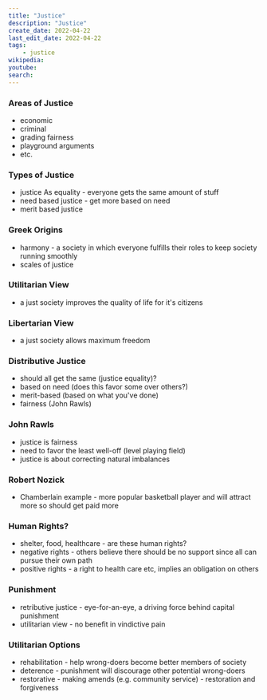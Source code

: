 ```yaml
---
title: "Justice"
description: "Justice"
create_date: 2022-04-22
last_edit_date: 2022-04-22
tags: 
    - justice
wikipedia: 
youtube: 
search: 
---
```

### Areas of Justice
- economic
- criminal
- grading fairness
- playground arguments
- etc.

### Types of Justice
- justice As equality - everyone gets the same amount of stuff
- need based justice - get more based on need
- merit based justice 


### Greek Origins
- harmony - a society in which everyone fulfills their roles to keep society running smoothly
- scales of justice

### Utilitarian View
- a just society improves the quality of life for it's citizens

### Libertarian View
- a just society allows maximum freedom

### Distributive Justice
- should all get the same (justice equality)?
- based on need (does this favor some over others?)
- merit-based (based on what you've done)
- fairness (John Rawls)

### John Rawls
- justice is fairness
- need to favor the least well-off (level playing field)
- justice is about correcting natural imbalances

### Robert Nozick
- Chamberlain example - more popular basketball player and will attract more so should get paid more

### Human Rights?
- shelter, food, healthcare - are these human rights?
- negative rights - others believe there should be no support since all can pursue their own path
- positive rights - a right to health care etc, implies an obligation on others

### Punishment
- retributive justice - eye-for-an-eye, a driving force behind capital punishment
- utilitarian view - no benefit in vindictive pain

### Utilitarian Options
- rehabilitation - help wrong-doers become better members of society
- deterence - punishment will discourage other potential wrong-doers
- restorative - making amends (e.g. community service) - restoration and forgiveness